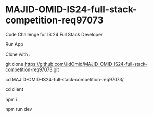 # MAJID-OMID-IS24-full-stack-competition-req97073
Code Challenge for IS 24 Full Stack Developer

Run App

Clone with : 

git clone https://github.com/JidOmid/MAJID-OMID-IS24-full-stack-competition-req97073.git

cd MAJID-OMID-IS24-full-stack-competition-req97073/

cd client

npm i

npm run dev

